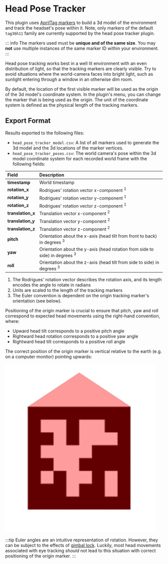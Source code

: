 # Head Pose Tracker

<!-- TODO: Need to provide links to marker downloads. -->

This plugin uses [AprilTag markers](https://april.eecs.umich.edu/software/apriltag.html) to build a 3d model of the environment and track the headset's pose within it. Note, only markers of the default `tag36h11` family are currently 
supported by the head pose tracker plugin.

::: info
The markers used must be **unique and of the same size**. You may **not** use multiple instances of the same marker ID within your environment.
:::

<Youtube src="9x9h98tywFI"/>

Head pose tracking works best in a well lit environment with an even distribution of light, so that the tracking markers are clearly visible. Try to avoid situations where the world-camera faces into bright light, such as sunlight entering through a window in an otherwise dim room.

By default, the location of the first visible marker will be used as the origin of the 3d model's coordinate system. In the plugin's menu, you can change the marker that is being used as the origin. The unit of the coordinate system is defined as the physical length of the tracking markers.

## Export Format
Results exported to the following files:
- `head_pose_tracker_model.csv`: A list of all markers used to generate the 3d model and the 3d locations of the marker vertices.
- `head_pose_tracker_poses.csv`: The world camera's pose within the 3d model coordinate system for each recorded world frame with the following fields:
  
| Field         | Description                                                                            |
|:--------------|:---------------------------------------------------------------------------------------|
| **timestamp**     | World timestamp                                                                        |
| **rotation_x**    | Rodrigues' rotation vector x-component <sup>1</sup>                                     |
| **rotation_y**    | Rodrigues' rotation vector y-component <sup>1</sup>                                     |
| **rotation_z**    | Rodrigues' rotation vector z-component <sup>1</sup>                                     |
| **translation_x** | Translation vector x-component <sup>2</sup>                                            |
| **translation_y** | Translation vector y-component <sup>2</sup>                                            |
| **translation_z** | Translation vector z-component <sup>2</sup>                                            |
| **pitch**         | Orientation about the x-axis (head tilt from front to back) in degrees <sup>3</sup>    |
| **yaw**           | Orientation about the y-axis (head rotation from side to side) in degrees <sup>3</sup> |            
| **roll**          | Orientation about the z-axis (head tilt from side to side) in degrees <sup>3</sup>     |     

1. The Rodrigues' rotation vector describes the rotation axis, and its length encodes the angle to rotate in radians
2. Units are scaled to the length of the tracking markers
3. The Euler convention is dependent on the origin tracking marker's orientation (see below).

Positioning of the origin marker is crucial to ensure that pitch, yaw and roll correspond to expected head movements 
using the right-hand convention, where:
- Upward head tilt corresponds to a positive pitch angle
- Rightward head rotation corresponds to a positive yaw angle
- Rightward head tilt corresponds to a positive roll angle

The correct position of the origin marker is vertical relative to the earth (e.g. on a computer monitor) pointing 
upwards: 

![Head Pose](./pp-hp-marker.jpg)

:::tip
Euler angles are an intuitive representation of rotation. However, they can be subject to the effects of [gimbal lock](https://en.wikipedia.org/wiki/Gimbal_lock). Luckily, most head movements associated with eye tracking *should* not lead to this situation with correct positioning of the origin marker.
:::
